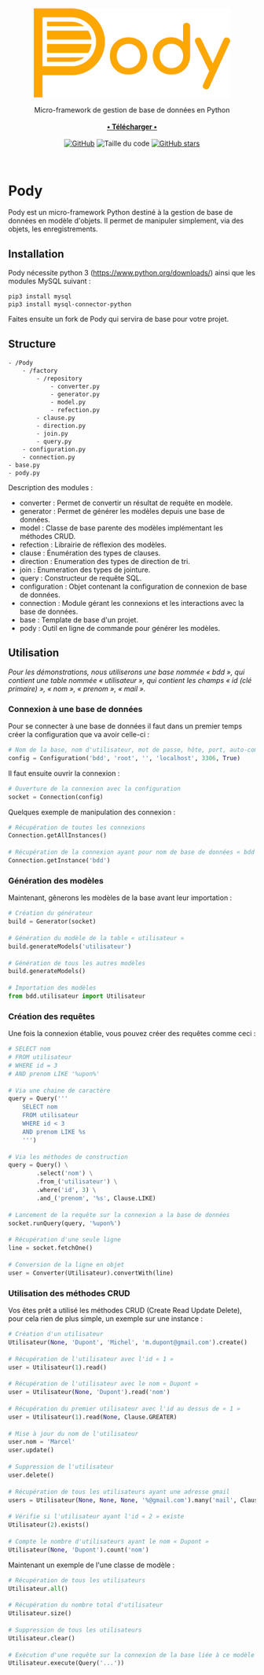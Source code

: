 <br>
<p align="center">
    <img src="https://github.com/TheRake66/Pody/blob/main/assets/logo_full.png" alt="logo" width=400>
<p align="center">
Micro-framework de gestion de base de données en Python
<br>
<br>
<a href="https://github.com/TheRake66/Pody/archive/refs/heads/main.zip"><b>• Télécharger •</b></a>
<br>
<br>
<a href="https://github.com/TheRake66/Pody/blob/main/LICENSE"><img alt="GitHub" src="https://img.shields.io/github/license/TheRake66/Pody"></a>
<img alt="Taille du code" src="https://img.shields.io/github/languages/code-size/TheRake66/Pody">
<a href="https://github.com/TheRake66/Pody/stargazers"><img alt="GitHub stars" src="https://img.shields.io/github/stars/TheRake66/Pody"></a>
</p>
</p>
<br>



# Pody

Pody est un micro-framework Python destiné à la gestion de base de données en modèle d'objets.
Il permet de manipuler simplement, via des objets, les enregistrements.



## Installation

Pody nécessite python 3 (https://www.python.org/downloads/) ainsi que les modules MySQL suivant :

```
pip3 install mysql
pip3 install mysql-connector-python
```

Faites ensuite un fork de Pody qui servira de base pour votre projet.



## Structure

```
- /Pody
    - /factory
        - /repository
            - converter.py
            - generator.py
            - model.py
            - refection.py
        - clause.py
        - direction.py
        - join.py
        - query.py
    - configuration.py
    - connection.py
- base.py
- pody.py
```

Description des modules :

- converter : Permet de convertir un résultat de requête en modèle.
- generator : Permet de générer les modèles depuis une base de données.
- model : Classe de base parente des modèles implémentant les méthodes CRUD.
- refection : Librairie de réflexion des modèles.
- clause : Énumération des types de clauses.
- direction : Enumeration des types de direction de tri.
- join : Enumeration des types de jointure.
- query : Constructeur de requête SQL.
- configuration : Objet contenant la configuration de connexion de base de données.
- connection : Module gérant les connexions et les interactions avec la base de données.
- base : Template de base d'un projet.
- pody : Outil en ligne de commande pour générer les modèles.



## Utilisation

*Pour les démonstrations, nous utiliserons une base nommée « bdd », qui contient une table nommée « utilisateur », qui contient les champs « id (clé primaire) », « nom », « prenom », « mail ».*


### Connexion à une base de données

Pour se connecter à une base de données il faut dans un premier temps créer la configuration que va avoir celle-ci :

```py
# Nom de la base, nom d'utilisateur, mot de passe, hôte, port, auto-commit
config = Configuration('bdd', 'root', '', 'localhost', 3306, True)
```

Il faut ensuite ouvrir la connexion :

```py
# Ouverture de la connexion avec la configuration
socket = Connection(config)
```

Quelques exemple de manipulation des connexion :

```py
# Récupération de toutes les connexions
Connection.getAllInstances()

# Récupération de la connexion ayant pour nom de base de données « bdd »
Connection.getInstance('bdd')
```


### Génération des modèles

Maintenant, gênerons les modèles de la base avant leur importation :

```py
# Création du générateur
build = Generator(socket)

# Génération du modèle de la table « utilisateur »
build.generateModels('utilisateur')

# Génération de tous les autres modèles
build.generateModels()

# Importation des modèles
from bdd.utilisateur import Utilisateur
```


### Création des requêtes

Une fois la connexion établie, vous pouvez créer des requêtes comme ceci :

```py
# SELECT nom
# FROM utilisateur
# WHERE id = 3
# AND prenom LIKE '%upon%'

# Via une chaine de caractère
query = Query('''
    SELECT nom
    FROM utilisateur
    WHERE id < 3
    AND prenom LIKE %s
    ''')

# Via les méthodes de construction
query = Query() \
        .select('nom') \
        .from_('utilisateur') \
        .where('id', 3) \
        .and_('prenom', '%s', Clause.LIKE)

# Lancement de la requête sur la connexion a la base de données
socket.runQuery(query, '%upon%')

# Récupération d'une seule ligne
line = socket.fetchOne()

# Conversion de la ligne en objet
user = Converter(Utilisateur).convertWith(line)
```


### Utilisation des méthodes CRUD

Vos êtes prêt a utilisé les méthodes CRUD (Create Read Update Delete), pour cela rien de plus simple, un exemple sur une instance :

```py
# Création d'un utilisateur
Utilisateur(None, 'Dupont', 'Michel', 'm.dupont@gmail.com').create()

# Récupération de l'utilisateur avec l'id « 1 »
user = Utilisateur(1).read()

# Récupération de l'utilisateur avec le nom « Dupont »
user = Utilisateur(None, 'Dupont').read('nom')

# Récupération du premier utilisateur avec l'id au dessus de « 1 »
user = Utilisateur(1).read(None, Clause.GREATER)

# Mise à jour du nom de l'utilisateur
user.nom = 'Marcel'
user.update()

# Suppression de l'utilisateur
user.delete()

# Récupération de tous les utilisateurs ayant une adresse gmail
users = Utilisateur(None, None, None, '%@gmail.com').many('mail', Clause.LIKE)

# Vérifie si l'utilisateur ayant l'id « 2 » existe
Utilisateur(2).exists()

# Compte le nombre d'utilisateurs ayant le nom « Dupont »
Utilisateur(None, 'Dupont').count('nom')

```

Maintenant un exemple de l'une classe de modèle :

```py
# Récupération de tous les utilisateurs
Utilisateur.all()

# Récupération du nombre total d'utilisateur
Utilisateur.size()

# Suppression de tous les utilisateurs
Utilisateur.clear()

# Exécution d'une requête sur la connexion de la base liée à ce modèle
Utilisateur.execute(Query('...'))
```